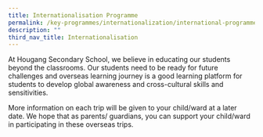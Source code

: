 ```yaml
---
title: Internationalisation Programme
permalink: /key-programmes/internationalization/international-programme/
description: ""
third_nav_title: Internationalisation
---
```


At Hougang Secondary School, we believe in educating our students beyond the classrooms. Our students need to be ready for future challenges and overseas learning journey is a good learning platform for students to develop global awareness and cross-cultural skills and sensitivities.

More information on each trip will be given to your child/ward at a later date. We hope that as parents/ guardians, you can support your child/ward in participating in these overseas trips.
